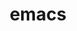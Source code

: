 ---
title: "emacs"
layout: cache
categories: [package, develop]
meta: {"compilers": ["apple-clang@16.0.0", "gcc@10.5.0", "gcc@13.3.0"], "num_specs": 9, "num_specs_by_stack": {"developer-tools-aarch64-linux-gnu": 3, "developer-tools-darwin": 3, "developer-tools-x86_64_v3-linux-gnu": 3, "root": 9}, "oss": ["centos7", "rhel8", "sequoia"], "platforms": ["darwin", "linux"], "stacks": ["developer-tools-aarch64-linux-gnu", "developer-tools-darwin", "developer-tools-x86_64_v3-linux-gnu", "root"], "targets": ["aarch64", "x86_64_v3"], "versions": ["30.1"]}
spec_details: [{"compiler": "apple-clang@16.0.0", "hash": "2iulzyeo645vqbzskxo7vnpjyevm5dhz", "os": "sequoia", "platform": "darwin", "size": "-", "stacks": ["developer-tools-darwin", "root"], "target": "aarch64", "variants": ["build_system=autotools", "gui=none", "+json", "~native", "+tls", "+treesitter"], "versions": ["30.1"]}, {"compiler": "gcc@13.3.0", "hash": "7kajpyqjgmpebbury77nttriguvfub3c", "os": "rhel8", "platform": "linux", "size": "-", "stacks": ["developer-tools-aarch64-linux-gnu", "root"], "target": "aarch64", "variants": ["build_system=autotools", "gui=none", "+json", "~native", "+tls", "+treesitter"], "versions": ["30.1"]}, {"compiler": "gcc@10.5.0", "hash": "moflbtejrz4rm5zck75srgsbeqktkewb", "os": "centos7", "platform": "linux", "size": "-", "stacks": ["developer-tools-x86_64_v3-linux-gnu", "root"], "target": "x86_64_v3", "variants": ["build_system=autotools", "gui=none", "+json", "~native", "+tls", "+treesitter"], "versions": ["30.1"]}, {"compiler": "gcc@10.5.0", "hash": "ozj3rbdyrtedqicv3qcuhetb7xgpjqut", "os": "centos7", "platform": "linux", "size": "-", "stacks": ["developer-tools-x86_64_v3-linux-gnu", "root"], "target": "x86_64_v3", "variants": ["build_system=autotools", "gui=none", "+json", "~native", "+tls", "+treesitter"], "versions": ["30.1"]}, {"compiler": "gcc@13.3.0", "hash": "solcffzzwkb52yi356zob6buc2o7swgm", "os": "rhel8", "platform": "linux", "size": "-", "stacks": ["developer-tools-aarch64-linux-gnu", "root"], "target": "aarch64", "variants": ["build_system=autotools", "gui=none", "+json", "~native", "+tls", "+treesitter"], "versions": ["30.1"]}, {"compiler": "apple-clang@16.0.0", "hash": "teunwygx64oy3d2smf5xehvqf2bg3fsp", "os": "sequoia", "platform": "darwin", "size": "-", "stacks": ["developer-tools-darwin", "root"], "target": "aarch64", "variants": ["build_system=autotools", "gui=none", "+json", "~native", "+tls", "+treesitter"], "versions": ["30.1"]}, {"compiler": "apple-clang@16.0.0", "hash": "wej2rypac4sbv2gvosv6vlzsudcugn5s", "os": "sequoia", "platform": "darwin", "size": "-", "stacks": ["developer-tools-darwin", "root"], "target": "aarch64", "variants": ["build_system=autotools", "gui=none", "+json", "~native", "+tls", "+treesitter"], "versions": ["30.1"]}, {"compiler": "gcc@10.5.0", "hash": "yow5r4wz3ckcrdr5rk7b7ykglc36o2oz", "os": "centos7", "platform": "linux", "size": "-", "stacks": ["developer-tools-x86_64_v3-linux-gnu", "root"], "target": "x86_64_v3", "variants": ["build_system=autotools", "gui=none", "+json", "~native", "+tls", "+treesitter"], "versions": ["30.1"]}, {"compiler": "gcc@13.3.0", "hash": "zl2bw7vqjwkminf4lby4qo6iuqmw3ibh", "os": "rhel8", "platform": "linux", "size": "-", "stacks": ["developer-tools-aarch64-linux-gnu", "root"], "target": "aarch64", "variants": ["build_system=autotools", "gui=none", "+json", "~native", "+tls", "+treesitter"], "versions": ["30.1"]}]
---